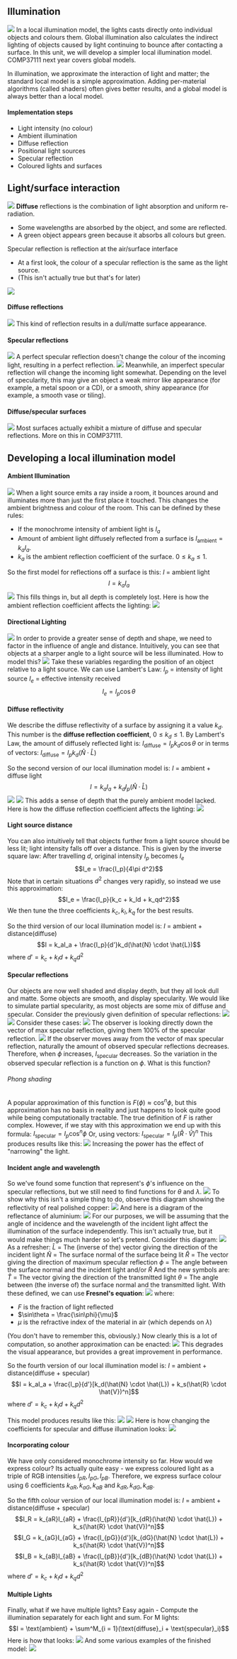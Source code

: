 ## Illumination
![](Pasted%20image%2020230223160035.png)
In a local illumination model, the lights casts directly onto individual objects and colours them. Global illumination also calculates the indirect lighting of objects caused by light continuing to bounce after contacting a surface.
In this unit, we will develop a simpler local illumination model. COMP37111 next year covers global models.

In illumination, we approximate the interaction of light and matter; the standard local model is a simple approximation. Adding per-material algorithms (called shaders) often gives better results, and a global model is always better than a local model.

#### Implementation steps
- Light intensity (no colour)
- Ambient illumination
- Diffuse reflection
- Positional light sources
- Specular reflection
- Coloured lights and surfaces

## Light/surface interaction
![](Pasted%20image%2020230223160547.png)
**Diffuse** reflections is the combination of light absorption and uniform re-radiation.
- Some wavelengths are absorbed by the object, and some are reflected.
- A green object appears green because it absorbs all colours but green.

Specular reflection is reflection at the air/surface interface
- At a first look, the colour of a specular reflection is the same as the light source.
- (This isn't actually true but that's for later)

![](Pasted%20image%2020230223160914.png)

#### Diffuse reflections
![](Pasted%20image%2020230223161033.png)
This kind of reflection results in a dull/matte surface appearance.

#### Specular reflections
![](Pasted%20image%2020230223161157.png)
A perfect specular reflection doesn't change the colour of the incoming light, resulting in a perfect reflection.
![](Pasted%20image%2020230223161234.png)
Meanwhile, an imperfect specular reflection will change the incoming light somewhat. Depending on the level of specularity, this may give an object a weak mirror like appearance (for example, a metal spoon or a CD), or a smooth, shiny appearance (for example, a smooth vase or tiling).
#### Diffuse/specular surfaces
![](Pasted%20image%2020230223161445.png)
Most surfaces actually exhibit a mixture of diffuse and specular reflections. More on this in COMP37111.

## Developing a local illumination model
#### Ambient Illumination
![](Pasted%20image%2020230223161626.png)
When a light source emits a ray inside a room, it bounces around and illuminates more than just the first place it touched. This changes the ambient brightness and colour of the room. This can be defined by these rules:
- If the monochrome intensity of ambient light is $I_a$
- Amount of ambient light diffusely reflected from a surface is $I_{\text{ambient}} = k_aI_a$.
- $k_a$ is the ambient reflection coefficient of the surface. $0 \leq k_a \leq 1$.

So the first model for reflections off a surface is this:
$I$ = ambient light
$$I = k_aI_a$$
![](Pasted%20image%2020230223163548.png)
This fills things in, but all depth is completely lost. Here is how the ambient reflection coefficient affects the lighting:
![](Pasted%20image%2020230223163653.png)
#### Directional Lighting
![](Pasted%20image%2020230223163855.png)
In order to provide a greater sense of depth and shape, we need to factor in the influence of angle and distance. Intuitively, you can see that objects at a sharper angle to a light source will be less illuminated. How to model this?
![](Pasted%20image%2020230223164106.png)
Take these variables regarding the position of an object relative to a light source. We can use Lambert's Law:
$I_p$ = intensity of light source
$I_e$ = effective intensity received
$$ I_e = I_p\cos{\theta}$$
#### Diffuse reflectivity
We describe the diffuse reflectivity of a surface by assigning it a value $k_d$.
This number is the **diffuse reflection coefficient**, $0 \leq k_d \leq 1$.
By Lambert's Law, the amount of diffusely reflected light is:
$I_{\text{diffuse}} = I_pk_d\cos{\theta}$
or in terms of vectors:
$I_{\text{diffuse}} = I_pk_d(\hat{N} \cdot \hat{L})$

So the second version of our local illumination model is:
$I$ = ambient + diffuse light
$$I = k_aI_a + k_dI_p(\hat{N} \cdot \hat{L})$$
![](Pasted%20image%2020230223165011.png)
![](Pasted%20image%2020230223165056.png)
This adds a sense of depth that the purely ambient model lacked. Here is how the diffuse reflection coefficient affects the lighting:
![](Pasted%20image%2020230223165230.png)
#### Light source distance
You can also intuitively tell that objects further from a light source should be less lit; light intensity falls off over a distance. This is given by the inverse square law:
After travelling $d$, original intensity $I_p$ becomes $I_e$
$$I_e = \frac{I_p}{4\pi d^2}$$
Note that in certain situations $d^2$ changes very rapidly, so instead we use this approximation:
$$I_e = \frac{I_p}{k_c + k_ld + k_qd^2}$$
We then tune the three coefficients $k_c, k_l, k_q$ for the best results.

So the third version of our local illumination model is:
$I$ = ambient + distance(diffuse)
$$I = k_aI_a + \frac{I_p}{d'}k_d(\hat{N} \cdot \hat{L})$$
where $d' = k_c + k_ld + k_qd^2$
#### Specular reflections
Our objects are now well shaded and display depth, but they all look dull and matte. Some objects are smooth, and display specularity. We would like to simulate partial specularity, as most objects are some mix of diffuse and specular. Consider the previously given definition of specular reflections:
![](Pasted%20image%2020230223171056.png)
![](Pasted%20image%2020230223171158.png)
Consider these cases:
![](Pasted%20image%2020230223171440.png)
The observer is looking directly down the vector of max specular reflection, giving them 100% of the specular reflection.
![](Pasted%20image%2020230223171536.png)
If the observer moves away from the vector of max specular reflection, naturally the amount of observed specular reflections decreases. Therefore, when $\phi$ increases, $I_{\text{specular}}$ decreases.
So the variation in the observed specular reflection is a function on $\phi$. What is this function?
###### Phong shading
A popular approximation of this function is $F(\phi) \approx \cos^n{\phi}$, but this approximation has no basis in reality and just happens to look quite good while being computationally tractable. The true definition of $F$ is rather complex.
However, if we stay with this approximation we end up with this formula:
$I_\text{specular} = I_p\cos^n\phi$
Or, using vectors:
$I_\text{specular} = I_p(\hat{R} \cdot \hat{V})^n$
This produces results like this:
![](Pasted%20image%2020230223172428.png)
Increasing the power has the effect of "narrowing" the light.

#### Incident angle and wavelength
So we've found some function that represent's $\phi$'s influence on the specular reflections, but we still need to find functions for $\theta$ and $\lambda$.
![](Pasted%20image%2020230223173044.png)
To show why this isn't a simple thing to do, observe this diagram showing the reflectivity of real polished copper:
![](Pasted%20image%2020230223173123.png)
And here is a diagram of the reflectance of aluminium:
![](Pasted%20image%2020230223173231.png)
For our purposes, we will be assuming that the angle of incidence and the wavelength of the incident light affect the illumination of the surface independently. This isn't actually true, but it would make things much harder so let's pretend.
Consider this diagram:
![](Pasted%20image%2020230223173519.png)
As a refresher:
$\hat{L}$ = The (inverse of the) vector giving the direction of the incident light
$\hat{N}$ = The surface normal of the surface being lit
$\hat{R}$ = The vector giving the direction of maximum specular reflection
$\phi$ = The angle between the surface normal and the incident light and/or $\hat{R}$
And the new symbols are:
$\hat{T}$ = The vector giving the direction of the transmitted light
$\theta$ = The angle between (the inverse of) the surface normal and the transmitted light.
With these defined, we can use **Fresnel's equation**:
![](Pasted%20image%2020230223174050.png)
where:
- $F$ is the fraction of light reflected
- $\sin\theta = \frac{\sin\phi}{\mu}$ 
- $\mu$ is the refractive index of the material in air (which depends on $\lambda$)

(You don't have to remember this, obviously.)
Now clearly this is a lot of computation, so another approximation can be enacted:
![](Pasted%20image%2020230223174336.png)
This degrades the visual appearance, but provides a great improvement in performance.

So the fourth version of our local illumination model is:
$I$ = ambient + distance(diffuse + specular)
$$I = k_aI_a + \frac{I_p}{d'}[k_d(\hat{N} \cdot \hat{L}) + k_s(\hat{R} \cdot \hat{V})^n]$$
where $d' = k_c + k_ld + k_qd^2$

This model produces results like this:
![](Pasted%20image%2020230223174800.png)
![](Pasted%20image%2020230223174843.png)
Here is how changing the coefficients for specular and diffuse illumination looks:
![](Pasted%20image%2020230223174858.png)
#### Incorporating colour
We have only considered monochrome intensity so far. How would we express colour?
Its actually quite easy - we express coloured light as a triple of RGB intensities $I_{pR}, I_{pG}, I_{pB}$. Therefore, we express surface colour using 6 coefficients $k_{aR}, k_{aG}, k_{aB}$ and $k_{dR}, k_{dG}, k_{dB}$.

So the fifth colour version of our local illumination model is:
$I$ = ambient + distance(diffuse + specular)
$$I_R = k_{aR}I_{aR} + \frac{I_{pR}}{d'}[k_{dR}(\hat{N} \cdot \hat{L}) + k_s(\hat{R} \cdot \hat{V})^n]$$
$$I_G = k_{aG}I_{aG} + \frac{I_{pG}}{d'}[k_{dG}(\hat{N} \cdot \hat{L}) + k_s(\hat{R} \cdot \hat{V})^n]$$
$$I_B = k_{aB}I_{aB} + \frac{I_{pB}}{d'}[k_{dB}(\hat{N} \cdot \hat{L}) + k_s(\hat{R} \cdot \hat{V})^n]$$
where $d' = k_c + k_ld + k_qd^2$

#### Multiple Lights
Finally, what if we have multiple lights? Easy again - Compute the illumination separately for each light and sum. For M lights:
$$I = \text{ambient} + \sum^M_{i = 1}(\text{diffuse}_i + \text{specular}_i)$$
Here is how that looks:
![](Pasted%20image%2020230223175917.png)
And some various examples of the finished model:
![](Pasted%20image%2020230223175942.png)
